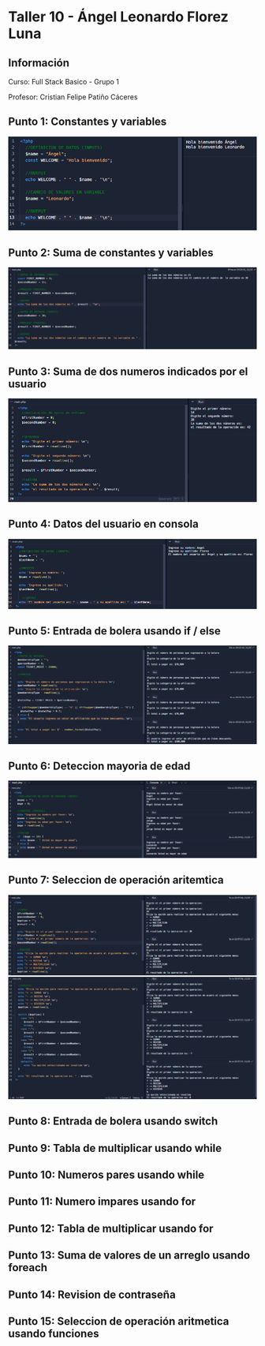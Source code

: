 <h1>Taller 10 - Ángel Leonardo Florez Luna</h1>

<h2>Información</h2>
<p>Curso: Full Stack Basico - Grupo 1</p>
<p>Profesor: Cristian Felipe Patiño Cáceres</p>

<h2>Punto 1: Constantes y variables</h2>

<img src="./public/images/punto-1.png" alt="punto-1">

<h2>Punto 2: Suma de constantes y variables</h2>

<img src="./public/images/punto-2.png" alt="punto-2">

<h2>Punto 3: Suma de dos numeros indicados por el usuario</h2>

<img src="./public/images/punto-3.png" alt="punto-3">

<h2>Punto 4: Datos del usuario en consola</h2>

<img src="./public/images/punto-4.png" alt="punto-4">

<h2>Punto 5: Entrada de bolera usando if / else</h2>

<img src="./public/images/punto-5.png" alt="punto-5">

<h2>Punto 6: Deteccion mayoria de edad</h2>

<img src="./public/images/punto-6.png" alt="punto-6">

<h2>Punto 7: Seleccion de operación aritemtica</h2>

<img src="./public/images/punto-7-1.png" alt="punto-7-1">
<img src="./public/images/punto-7-2.png" alt="punto-7-2">

<h2>Punto 8: Entrada de bolera usando switch</h2>

<h2>Punto 9: Tabla de multiplicar usando while</h2>

<h2>Punto 10: Numeros pares usando while</h2>

<h2>Punto 11: Numero impares usando for</h2>

<h2>Punto 12: Tabla de multiplicar usando for</h2>

<h2>Punto 13: Suma de valores de un arreglo usando foreach</h2>

<h2>Punto 14: Revision de contraseña</h2>

<h2>Punto 15: Seleccion de operación aritmetica usando funciones</h2>
